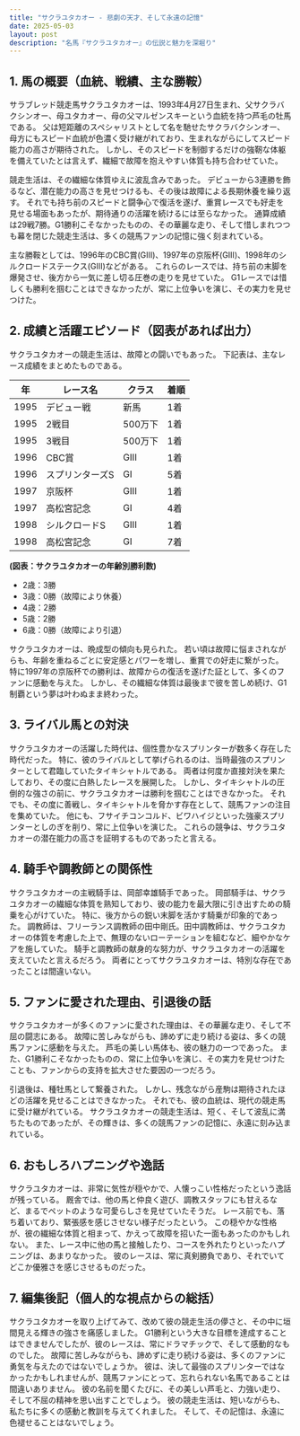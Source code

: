 ```yaml
---
title: "サクラユタカオー - 悲劇の天才、そして永遠の記憶"
date: 2025-05-03
layout: post
description: "名馬『サクラユタカオー』の伝説と魅力を深堀り"
---
```


## 1. 馬の概要（血統、戦績、主な勝鞍）

サラブレッド競走馬サクラユタカオーは、1993年4月27日生まれ、父サクラバクシンオー、母ユタカオー、母の父マルゼンスキーという血統を持つ芦毛の牡馬である。  父は短距離のスペシャリストとして名を馳せたサクラバクシンオー、母方にもスピード血統が色濃く受け継がれており、生まれながらにしてスピード能力の高さが期待された。  しかし、そのスピードを制御するだけの強靭な体躯を備えていたとは言えず、繊細で故障を抱えやすい体質も持ち合わせていた。

競走生活は、その繊細な体質ゆえに波乱含みであった。  デビューから3連勝を飾るなど、潜在能力の高さを見せつけるも、その後は故障による長期休養を繰り返す。  それでも持ち前のスピードと闘争心で復活を遂げ、重賞レースでも好走を見せる場面もあったが、期待通りの活躍を続けるには至らなかった。  通算成績は29戦7勝。G1勝利こそなかったものの、その華麗な走り、そして惜しまれつつも幕を閉じた競走生活は、多くの競馬ファンの記憶に強く刻まれている。

主な勝鞍としては、1996年のCBC賞(GIII)、1997年の京阪杯(GIII)、1998年のシルクロードステークス(GIII)などがある。  これらのレースでは、持ち前の末脚を爆発させ、後方から一気に差し切る圧巻の走りを見せていた。  G1レースでは惜しくも勝利を掴むことはできなかったが、常に上位争いを演じ、その実力を見せつけた。


## 2. 成績と活躍エピソード（図表があれば出力）

サクラユタカオーの競走生活は、故障との闘いでもあった。  下記表は、主なレース成績をまとめたものである。

| 年 | レース名           | クラス | 着順 |
|---|--------------------|-------|-----|
| 1995 | デビュー戦          | 新馬   | 1着 |
| 1995 | 2戦目             | 500万下| 1着 |
| 1995 | 3戦目             | 500万下| 1着 |
| 1996 | CBC賞             | GIII  | 1着 |
| 1996 | スプリンターズS     | GI    | 5着 |
| 1997 | 京阪杯             | GIII  | 1着 |
| 1997 | 高松宮記念         | GI    | 4着 |
| 1998 | シルクロードS       | GIII  | 1着 |
| 1998 | 高松宮記念         | GI    | 7着 |


**(図表：サクラユタカオーの年齢別勝利数)**

* 2歳：3勝
* 3歳：0勝（故障により休養）
* 4歳：2勝
* 5歳：2勝
* 6歳：0勝（故障により引退）


サクラユタカオーは、晩成型の傾向も見られた。  若い頃は故障に悩まされながらも、年齢を重ねるごとに安定感とパワーを増し、重賞での好走に繋がった。  特に1997年の京阪杯での勝利は、故障からの復活を遂げた証として、多くのファンに感動を与えた。  しかし、その繊細な体質は最後まで彼を苦しめ続け、G1制覇という夢は叶わぬまま終わった。


## 3. ライバル馬との対決

サクラユタカオーの活躍した時代は、個性豊かなスプリンターが数多く存在した時代だった。  特に、彼のライバルとして挙げられるのは、当時最強のスプリンターとして君臨していたタイキシャトルである。  両者は何度か直接対決を果たしており、その度に白熱したレースを展開した。  しかし、タイキシャトルの圧倒的な強さの前に、サクラユタカオーは勝利を掴むことはできなかった。  それでも、その度に善戦し、タイキシャトルを脅かす存在として、競馬ファンの注目を集めていた。  他にも、フサイチコンコルド、ビワハイジといった強豪スプリンターとしのぎを削り、常に上位争いを演じた。  これらの競争は、サクラユタカオーの潜在能力の高さを証明するものであったと言える。


## 4. 騎手や調教師との関係性

サクラユタカオーの主戦騎手は、岡部幸雄騎手であった。  岡部騎手は、サクラユタカオーの繊細な体質を熟知しており、彼の能力を最大限に引き出すための騎乗を心がけていた。  特に、後方からの鋭い末脚を活かす騎乗が印象的であった。  調教師は、フリーランス調教師の田中剛氏。田中調教師は、サクラユタカオーの体質を考慮した上で、無理のないローテーションを組むなど、細やかなケアを施していた。  騎手と調教師の献身的な努力が、サクラユタカオーの活躍を支えていたと言えるだろう。  両者にとってサクラユタカオーは、特別な存在であったことは間違いない。


## 5. ファンに愛された理由、引退後の話

サクラユタカオーが多くのファンに愛された理由は、その華麗な走り、そして不屈の闘志にある。  故障に苦しみながらも、諦めずに走り続ける姿は、多くの競馬ファンに感動を与えた。  芦毛の美しい馬体も、彼の魅力の一つであった。  また、G1勝利こそなかったものの、常に上位争いを演じ、その実力を見せつけたことも、ファンからの支持を拡大させた要因の一つだろう。

引退後は、種牡馬として繋養された。  しかし、残念ながら産駒は期待されたほどの活躍を見せることはできなかった。  それでも、彼の血統は、現代の競走馬に受け継がれている。  サクラユタカオーの競走生活は、短く、そして波乱に満ちたものであったが、その輝きは、多くの競馬ファンの記憶に、永遠に刻み込まれている。


## 6. おもしろハプニングや逸話

サクラユタカオーは、非常に気性が穏やかで、人懐っこい性格だったという逸話が残っている。  厩舎では、他の馬と仲良く遊び、調教スタッフにも甘えるなど、まるでペットのような可愛らしさを見せていたそうだ。  レース前でも、落ち着いており、緊張感を感じさせない様子だったという。  この穏やかな性格が、彼の繊細な体質と相まって、かえって故障を招いた一面もあったのかもしれない。  また、レース中に他の馬と接触したり、コースを外れたりといったハプニングは、あまりなかった。  彼のレースは、常に真剣勝負であり、それでいてどこか優雅さを感じさせるものだった。


## 7. 編集後記（個人的な視点からの総括）

サクラユタカオーを取り上げてみて、改めて彼の競走生活の儚さと、その中に垣間見える輝きの強さを痛感しました。  G1勝利という大きな目標を達成することはできませんでしたが、彼のレースは、常にドラマチックで、そして感動的なものでした。  故障に苦しみながらも、諦めずに走り続ける姿は、多くのファンに勇気を与えたのではないでしょうか。  彼は、決して最強のスプリンターではなかったかもしれませんが、競馬ファンにとって、忘れられない名馬であることは間違いありません。  彼の名前を聞くたびに、その美しい芦毛と、力強い走り、そして不屈の精神を思い出すことでしょう。  彼の競走生活は、短いながらも、私たちに多くの感動と教訓を与えてくれました。  そして、その記憶は、永遠に色褪せることはないでしょう。
